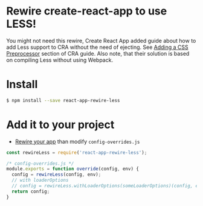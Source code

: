# Rewire create-react-app to use LESS!

You might not need this rewire, Create React App added guide about how to add Less support to CRA without the need of ejecting. See [Adding a CSS Preprocessor](https://github.com/facebookincubator/create-react-app/blob/master/packages/react-scripts/template/README.md#adding-a-css-preprocessor-sass-less-etc) section of CRA guide. Also note, that their solution is based on compiling Less without using Webpack.

# Install

```bash
$ npm install --save react-app-rewire-less
```

# Add it to your project

* [Rewire your app](https://github.com/timarney/react-app-rewired#how-to-rewire-your-create-react-app-project) than modify `config-overrides.js`

```javascript
const rewireLess = require('react-app-rewire-less');

/* config-overrides.js */
module.exports = function override(config, env) {
  config = rewireLess(config, env);
  // with loaderOptions
  // config = rewireLess.withLoaderOptions(someLoaderOptions)(config, env);
  return config;
}
```
